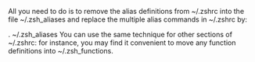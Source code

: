 All you need to do is to remove the alias definitions from ~/.zshrc into the file ~/.zsh_aliases and replace the multiple alias commands in ~/.zshrc by:

. ~/.zsh_aliases
You can use the same technique for other sections of ~/.zshrc: for instance, you may find it convenient to move any function definitions into ~/.zsh_functions.